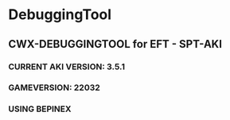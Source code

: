 # DebuggingTool
## CWX-DEBUGGINGTOOL for EFT - SPT-AKI
### CURRENT AKI VERSION: 3.5.1
### GAMEVERSION: 22032
### USING BEPINEX
